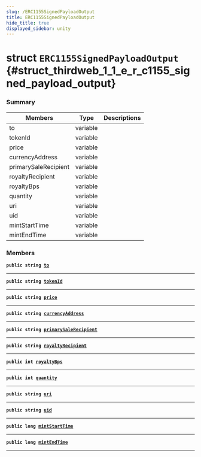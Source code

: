 ```yaml
---
slug: /ERC1155SignedPayloadOutput
title: ERC1155SignedPayloadOutput
hide_title: true
displayed_sidebar: unity
---
```


# struct `ERC1155SignedPayloadOutput` {#struct_thirdweb_1_1_e_r_c1155_signed_payload_output}

### Summary

| Members              | Type     | Descriptions |
| -------------------- | -------- | ------------ |
| to                   | variable |              |
| tokenId              | variable |              |
| price                | variable |              |
| currencyAddress      | variable |              |
| primarySaleRecipient | variable |              |
| royaltyRecipient     | variable |              |
| royaltyBps           | variable |              |
| quantity             | variable |              |
| uri                  | variable |              |
| uid                  | variable |              |
| mintStartTime        | variable |              |
| mintEndTime          | variable |              |

### Members

**`public string `[`to`](#struct_thirdweb_1_1_e_r_c1155_signed_payload_output_1ae81b0aaf196fb29a0fe7bc308131c85f)**

---

**`public string `[`tokenId`](#struct_thirdweb_1_1_e_r_c1155_signed_payload_output_1a8d6527e9fcbf09e4ae7f4dc26a3e92db)**

---

**`public string `[`price`](#struct_thirdweb_1_1_e_r_c1155_signed_payload_output_1a87ac90b428f195f58d4e666f2071d45a)**

---

**`public string `[`currencyAddress`](#struct_thirdweb_1_1_e_r_c1155_signed_payload_output_1aae0120264866210562fd66fb08e59bb3)**

---

**`public string `[`primarySaleRecipient`](#struct_thirdweb_1_1_e_r_c1155_signed_payload_output_1ab6cd4e775e7dfda4014f994320bb41f6)**

---

**`public string `[`royaltyRecipient`](#struct_thirdweb_1_1_e_r_c1155_signed_payload_output_1a3502db2b6455d160d826854d32aef03e)**

---

**`public int `[`royaltyBps`](#struct_thirdweb_1_1_e_r_c1155_signed_payload_output_1afa9396afa138c17237851adf4198aaf8)**

---

**`public int `[`quantity`](#struct_thirdweb_1_1_e_r_c1155_signed_payload_output_1ae618d34f7030556ae5e1869046f4f66e)**

---

**`public string `[`uri`](#struct_thirdweb_1_1_e_r_c1155_signed_payload_output_1af518ce7251dc9e5be1bfea6941fdf7ec)**

---

**`public string `[`uid`](#struct_thirdweb_1_1_e_r_c1155_signed_payload_output_1ada6d491a3795611860e2afcd651300f9)**

---

**`public long `[`mintStartTime`](#struct_thirdweb_1_1_e_r_c1155_signed_payload_output_1accb97dd5040e88470804a56af7d391cb)**

---

**`public long `[`mintEndTime`](#struct_thirdweb_1_1_e_r_c1155_signed_payload_output_1af2433bb36a18a5f66c59d5b5c4e9a05d)**

---
